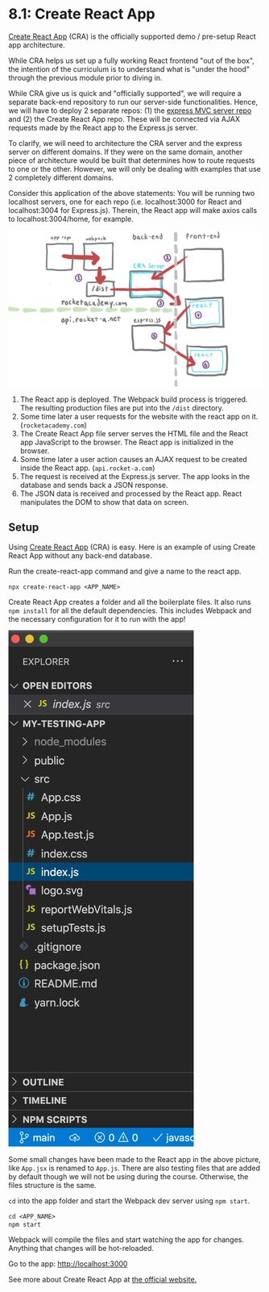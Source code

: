 # 8.1: Create React App

[Create React App](https://create-react-app.dev) (CRA) is the officially supported demo / pre-setup React app architecture.

While CRA helps us set up a fully working React frontend "out of the box", the intention of the curriculum is to understand what is "under the hood" through the previous module prior to diving in.&#x20;

While CRA give us is quick and "officially supported", we will require a separate back-end repository to run our server-side functionalities. Hence, we will have to deploy 2 separate repos: (1) the [express MVC server repo](https://github.com/rocketacademy/base-mvc-bootcamp) and (2) the Create React App repo. These will be connected via AJAX requests made by the React app to the Express.js server.

To clarify, we will need to architecture the CRA server and the express server on different domains. If they were on the same domain, another piece of architecture would be built that determines how to route requests to one or the other. However, we will only be dealing with examples that use 2 completely different domains.

Consider this application of the above statements: You will be running two localhost servers, one for each repo (i.e. localhost:3000 for React and localhost:3004 for Express.js). Therein, the React app will make axios calls to localhost:3004/home, for example.

![](<../../.gitbook/assets/CRA - arch 2.jpg>)

1. The React app is deployed. The Webpack build process is triggered. The resulting production files are put into the `/dist` directory.
2. Some time later a user requests for the website with the react app on it. (`rocketacademy.com`)
3. The Create React App file server serves the HTML file and the React app JavaScript to the browser. The React app is initialized in the browser.
4. Some time later a user action causes an AJAX request to be created inside the React app. (`api.rocket-a.com`)
5. The request is received at the Express.js server. The app looks in the database and sends back a JSON response.
6. The JSON data is received and processed by the React app. React manipulates the DOM to show that data on screen.

## Setup

Using [Create React App](https://create-react-app.dev/docs/getting-started#creating-an-app) (CRA) is easy. Here is an example of using Create React App without any back-end database.

Run the create-react-app command and give a name to the react app.

```
npx create-react-app <APP_NAME>
```

Create React App creates a folder and all the boilerplate files. It also runs `npm install` for all the default dependencies. This includes Webpack and the necessary configuration for it to run with the app!

![](<../../.gitbook/assets/Screen Shot 2021-02-08 at 1.21.23 AM.png>)

Some small changes have been made to the React app in the above picture, like `App.jsx` is renamed to `App.js`. There are also testing files that are added by default though we will not be using during the course. Otherwise, the files structure is the same.

`cd` into the app folder and start the Webpack dev server using `npm start`.

```
cd <APP_NAME>
npm start
```

Webpack will compile the files and start watching the app for changes. Anything that changes will be hot-reloaded.

Go to the app: [http://localhost:3000](http://localhost:3000)

See more about Create React App at [the official website.](https://create-react-app.dev)

